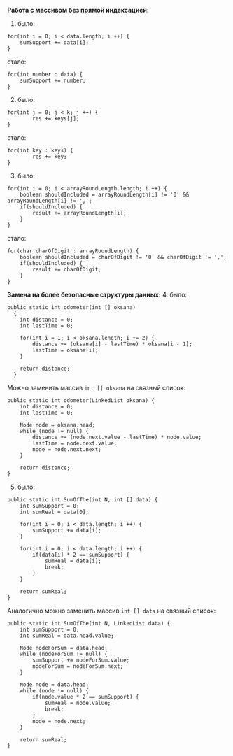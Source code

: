 **Работа с массивом без прямой индексацией:**
1. было:
```
for(int i = 0; i < data.length; i ++) {
    sumSupport += data[i];
}
```
стало:
```
for(int number : data) {
    sumSupport += number;
}
```
2. было:
```
for(int j = 0; j < k; j ++) {
        res += keys[j];
}
```
стало:
```
for(int key : keys) {
        res += key;
}
```
3. было:
```
for(int i = 0; i < arrayRoundLength.length; i ++) {
    boolean shouldIncluded = arrayRoundLength[i] != '0' && arrayRoundLength[i] != ',';
    if(shouldIncluded) {
        result += arrayRoundLength[i];
    }
}
```
стало:
```
for(char charOfDigit : arrayRoundLength) {
    boolean shouldIncluded = charOfDigit != '0' && charOfDigit != ',';
    if(shouldIncluded) {
        result += charOfDigit;
    }
}
```
**Замена на более безопасные структуры данных:**
4. было:
```
public static int odometer(int [] oksana)
  {
    int distance = 0;
    int lastTime = 0;

    for(int i = 1; i < oksana.length; i += 2) {
        distance += (oksana[i] - lastTime) * oksana[i - 1];
        lastTime = oksana[i];
    }

    return distance;
  }
```
Можно заменить массив ```int [] oksana``` на связный список:
```
public static int odometer(LinkedList oksana) {
    int distance = 0;
    int lastTime = 0;

    Node node = oksana.head;
    while (node != null) {
        distance += (node.next.value - lastTime) * node.value;
        lastTime = node.next.value;
        node = node.next.next;
    }

    return distance;
}
```
5. было:
```
public static int SumOfThe(int N, int [] data) {
    int sumSupport = 0;
    int sumReal = data[0];

    for(int i = 0; i < data.length; i ++) {
        sumSupport += data[i];
    }

    for(int i = 0; i < data.length; i ++) {
        if(data[i] * 2 == sumSupport) {
            sumReal = data[i];
            break;
        }
    }

    return sumReal;
}
```
Аналогично можно заменить массив ```int [] data``` на связный список:
```
public static int SumOfThe(int N, LinkedList data) {
    int sumSupport = 0;
    int sumReal = data.head.value;

    Node nodeForSum = data.head;
    while (nodeForSum != null) {
        sumSupport += nodeForSum.value;
        nodeForSum = nodeForSum.next;
    }

    Node node = data.head;
    while (node != null) {
        if(node.value * 2 == sumSupport) {
            sumReal = node.value;
            break;
        }
        node = node.next;
    }

    return sumReal;
}
```
